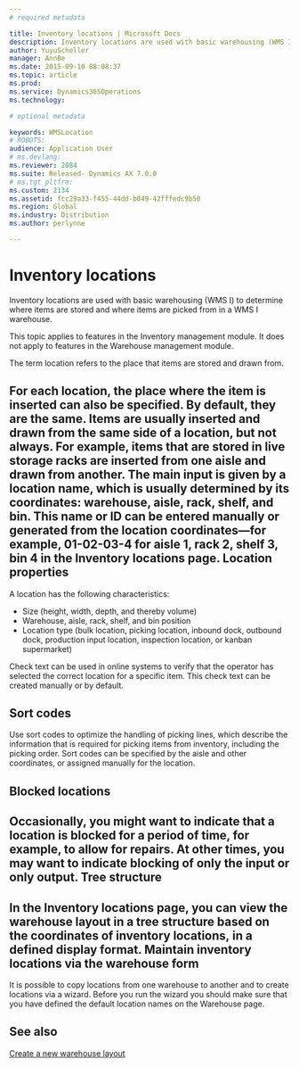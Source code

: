 ```yaml
---
# required metadata

title: Inventory locations | Microsoft Docs
description: Inventory locations are used with basic warehousing (WMS I) to determine where items are stored and where items are picked from in a WMS I warehouse.
author: YuyuScheller
manager: AnnBe
ms.date: 2015-09-10 08:08:37
ms.topic: article
ms.prod: 
ms.service: Dynamics365Operations
ms.technology: 

# optional metadata

keywords: WMSLocation
# ROBOTS: 
audience: Application User
# ms.devlang: 
ms.reviewer: 2084
ms.suite: Released- Dynamics AX 7.0.0
# ms.tgt_pltfrm: 
ms.custom: 2134
ms.assetid: fcc29a33-f455-44dd-b049-42fffedc9b50
ms.region: Global
ms.industry: Distribution
ms.author: perlynne

---
```


# Inventory locations

Inventory locations are used with basic warehousing (WMS I) to determine where items are stored and where items are picked from in a WMS I warehouse.

This topic applies to features in the Inventory management module. It does not apply to features in the Warehouse management module.

The term location refers to the place that items are stored and drawn from.

For each location, the place where the item is inserted can also be specified. By default, they are the same. Items are usually inserted and drawn from the same side of a location, but not always. For example, items that are stored in live storage racks are inserted from one aisle and drawn from another. The main input is given by a location name, which is usually determined by its coordinates: warehouse, aisle, rack, shelf, and bin. This name or ID can be entered manually or generated from the location coordinates—for example, 01-02-03-4 for aisle 1, rack 2, shelf 3, bin 4 in the Inventory locations page.
Location properties
-------------------

A location has the following characteristics:
-   Size (height, width, depth, and thereby volume)
-   Warehouse, aisle, rack, shelf, and bin position
-   Location type (bulk location, picking location, inbound dock, outbound dock, production input location, inspection location, or kanban supermarket)

Check text can be used in online systems to verify that the operator has selected the correct location for a specific item. This check text can be created manually or by default.

## Sort codes
Use sort codes to optimize the handling of picking lines, which describe the information that is required for picking items from inventory, including the picking order. Sort codes can be specified by the aisle and other coordinates, or assigned manually for the location.

## Blocked locations
Occasionally, you might want to indicate that a location is blocked for a period of time, for example, to allow for repairs. At other times, you may want to indicate blocking of only the input or only output.
Tree structure
--------------

In the Inventory locations page, you can view the warehouse layout in a tree structure based on the coordinates of inventory locations, in a defined display format.
Maintain inventory locations via the warehouse form
---------------------------------------------------

It is possible to copy locations from one warehouse to another and to create locations via a wizard. Before you run the wizard you should make sure that you have defined the default location names on the Warehouse page.



See also
--------

[Create a new warehouse layout](https://ax.help.dynamics.com/en/wiki/create-a-new-warehouse-layout/)

